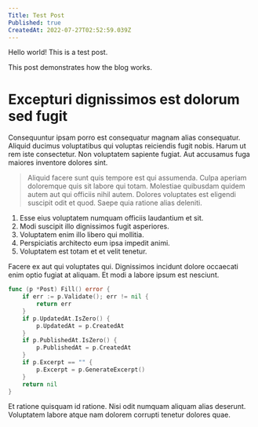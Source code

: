 ```yaml
---
Title: Test Post
Published: true
CreatedAt: 2022-07-27T02:52:59.039Z
---
```

Hello world! This is a test post.

This post demonstrates how the blog works.

# Excepturi dignissimos est dolorum sed fugit

Consequuntur ipsam porro est consequatur magnam alias consequatur. Aliquid ducimus voluptatibus qui voluptas reiciendis fugit nobis. Harum ut rem iste consectetur. Non voluptatem sapiente fugiat. Aut accusamus fuga maiores inventore dolores sint.

> Aliquid facere sunt quis tempore est qui assumenda. Culpa aperiam doloremque quis sit labore qui totam. Molestiae quibusdam quidem autem aut qui officiis nihil autem. Dolores voluptates est eligendi suscipit odit et quod. Saepe quia ratione alias deleniti.

1. Esse eius voluptatem numquam officiis laudantium et sit.
2. Modi suscipit illo dignissimos fugit asperiores.
3. Voluptatem enim illo libero qui mollitia.
4. Perspiciatis architecto eum ipsa impedit animi.
5. Voluptatem est totam et et velit tenetur.

Facere ex aut qui voluptates qui. Dignissimos incidunt dolore occaecati enim optio fugiat at aliquam. Et modi a labore ipsum est nesciunt.

```go
func (p *Post) Fill() error {
	if err := p.Validate(); err != nil {
		return err
	}
	if p.UpdatedAt.IsZero() {
		p.UpdatedAt = p.CreatedAt
	}
	if p.PublishedAt.IsZero() {
		p.PublishedAt = p.CreatedAt
	}
	if p.Excerpt == "" {
		p.Excerpt = p.GenerateExcerpt()
	}
	return nil
}
```

Et ratione quisquam id ratione. Nisi odit numquam aliquam alias deserunt. Voluptatem labore atque nam dolorem corrupti tenetur dolores quae.

